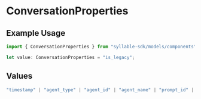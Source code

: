 # ConversationProperties

## Example Usage

```typescript
import { ConversationProperties } from "syllable-sdk/models/components";

let value: ConversationProperties = "is_legacy";
```

## Values

```typescript
"timestamp" | "agent_type" | "agent_id" | "agent_name" | "prompt_id" | "prompt_name" | "llm_provider" | "llm_model" | "llm_version" | "is_legacy"
```